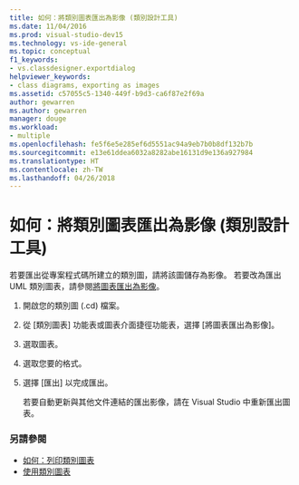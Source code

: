 ```yaml
---
title: 如何：將類別圖表匯出為影像 (類別設計工具)
ms.date: 11/04/2016
ms.prod: visual-studio-dev15
ms.technology: vs-ide-general
ms.topic: conceptual
f1_keywords:
- vs.classdesigner.exportdialog
helpviewer_keywords:
- class diagrams, exporting as images
ms.assetid: c57055c5-1340-449f-b9d3-ca6f87e2f69a
author: gewarren
ms.author: gewarren
manager: douge
ms.workload:
- multiple
ms.openlocfilehash: fe5f6e5e285ef6d5551ac94a9eb7b0b8df132b7b
ms.sourcegitcommit: e13e61ddea6032a8282abe16131d9e136a927984
ms.translationtype: HT
ms.contentlocale: zh-TW
ms.lasthandoff: 04/26/2018
---
```

# <a name="how-to-export-class-diagrams-as-images-class-designer"></a>如何：將類別圖表匯出為影像 (類別設計工具)

若要匯出從專案程式碼所建立的類別圖，請將該圖儲存為影像。 若要改為匯出 UML 類別圖表，請參閱[將圖表匯出為影像](../../modeling/export-diagrams-as-images.md)。

1.  開啟您的類別圖 (.cd) 檔案。

2.  從 [類別圖表] 功能表或圖表介面捷徑功能表，選擇 [將圖表匯出為影像]。

3.  選取圖表。

4.  選取您要的格式。

5.  選擇 [匯出] 以完成匯出。

     若要自動更新與其他文件連結的匯出影像，請在 Visual Studio 中重新匯出圖表。

### <a name="see-also"></a>另請參閱

- [如何：列印類別圖表](how-to-print-class-diagrams.md)
- [使用類別圖表](working-with-class-diagrams.md)